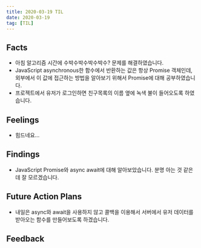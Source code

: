 ```yaml
---
title: 2020-03-19 TIL
date: 2020-03-19
tag: [TIL]
---
```


## Facts

- 아침 알고리즘 시간에 수박수박수박수박수? 문제를 해결하였습니다.
- JavaScript asynchronous한 함수에서 반환하는 값은 항상 Promise 객체인데, 외부에서 이 값에 접근하는 방법을 알아보기 위해서 Promise에 대해 공부하였습니다.
- 프로젝트에서 유저가 로그인하면 친구목록의 이름 옆에 녹색 불이 들어오도록 하였습니다.

## Feelings

- 힘드네요...

## Findings

- JavaScript Promise와 async await에 대해 알아보았습니다. 분명 아는 것 같은데 잘 모르겠습니다.

## Future Action Plans

- 내일은 async와 await을 사용하지 않고 콜백을 이용해서 서버에서 유저 데이터를 받아오는 함수를 만들어보도록 하겠습니다.

## Feedback
